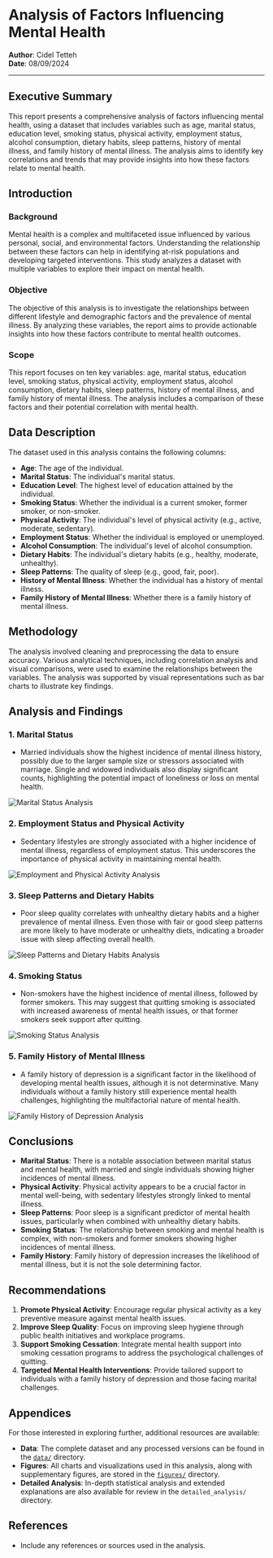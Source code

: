 # Analysis of Factors Influencing Mental Health

**Author**: Cidel Tetteh  
**Date**: 08/09/2024

---

## Executive Summary

This report presents a comprehensive analysis of factors influencing mental health, using a dataset that includes variables such as age, marital status, education level, smoking status, physical activity, employment status, alcohol consumption, dietary habits, sleep patterns, history of mental illness, and family history of mental illness. The analysis aims to identify key correlations and trends that may provide insights into how these factors relate to mental health.

## Introduction

### Background
Mental health is a complex and multifaceted issue influenced by various personal, social, and environmental factors. Understanding the relationship between these factors can help in identifying at-risk populations and developing targeted interventions. This study analyzes a dataset with multiple variables to explore their impact on mental health.

### Objective
The objective of this analysis is to investigate the relationships between different lifestyle and demographic factors and the prevalence of mental illness. By analyzing these variables, the report aims to provide actionable insights into how these factors contribute to mental health outcomes.

### Scope
This report focuses on ten key variables: age, marital status, education level, smoking status, physical activity, employment status, alcohol consumption, dietary habits, sleep patterns, history of mental illness, and family history of mental illness. The analysis includes a comparison of these factors and their potential correlation with mental health.

## Data Description

The dataset used in this analysis contains the following columns:
- **Age**: The age of the individual.
- **Marital Status**: The individual's marital status.
- **Education Level**: The highest level of education attained by the individual.
- **Smoking Status**: Whether the individual is a current smoker, former smoker, or non-smoker.
- **Physical Activity**: The individual's level of physical activity (e.g., active, moderate, sedentary).
- **Employment Status**: Whether the individual is employed or unemployed.
- **Alcohol Consumption**: The individual's level of alcohol consumption.
- **Dietary Habits**: The individual's dietary habits (e.g., healthy, moderate, unhealthy).
- **Sleep Patterns**: The quality of sleep (e.g., good, fair, poor).
- **History of Mental Illness**: Whether the individual has a history of mental illness.
- **Family History of Mental Illness**: Whether there is a family history of mental illness.

## Methodology

The analysis involved cleaning and preprocessing the data to ensure accuracy. Various analytical techniques, including correlation analysis and visual comparisons, were used to examine the relationships between the variables. The analysis was supported by visual representations such as bar charts to illustrate key findings.

## Analysis and Findings

### 1. Marital Status
- Married individuals show the highest incidence of mental illness history, possibly due to the larger sample size or stressors associated with marriage. Single and widowed individuals also display significant counts, highlighting the potential impact of loneliness or loss on mental health.

![Marital Status Analysis](https://github.com/Cidelx/Mental_Health_Analysis/blob/main/Images/Marital%20Status%20Analysis.png?raw=true)

### 2. Employment Status and Physical Activity
- Sedentary lifestyles are strongly associated with a higher incidence of mental illness, regardless of employment status. This underscores the importance of physical activity in maintaining mental health.

![Employment and Physical Activity Analysis](https://github.com/Cidelx/Mental_Health_Analysis/blob/main/Images/Employment%20Status%20and%20Physical%20Activity.png?raw=true)

### 3. Sleep Patterns and Dietary Habits
- Poor sleep quality correlates with unhealthy dietary habits and a higher prevalence of mental illness. Even those with fair or good sleep patterns are more likely to have moderate or unhealthy diets, indicating a broader issue with sleep affecting overall health.

![Sleep Patterns and Dietary Habits Analysis](https://github.com/Cidelx/Mental_Health_Analysis/blob/main/Images/Sleep%20Patterns%20and%20Dietary%20Habits.png?raw=true)

### 4. Smoking Status
- Non-smokers have the highest incidence of mental illness, followed by former smokers. This may suggest that quitting smoking is associated with increased awareness of mental health issues, or that former smokers seek support after quitting.

![Smoking Status Analysis](https://github.com/Cidelx/Mental_Health_Analysis/blob/main/Images/Smoking%20Status%20pie%20chart.png?raw=true)

### 5. Family History of Mental Illness
- A family history of depression is a significant factor in the likelihood of developing mental health issues, although it is not determinative. Many individuals without a family history still experience mental health challenges, highlighting the multifactorial nature of mental health.

![Family History of Depression Analysis](https://github.com/Cidelx/Mental_Health_Analysis/blob/main/Images/Family%20History%20of%20Mental%20Illness.png?raw=true)

## Conclusions

- **Marital Status**: There is a notable association between marital status and mental health, with married and single individuals showing higher incidences of mental illness.
- **Physical Activity**: Physical activity appears to be a crucial factor in mental well-being, with sedentary lifestyles strongly linked to mental illness.
- **Sleep Patterns**: Poor sleep is a significant predictor of mental health issues, particularly when combined with unhealthy dietary habits.
- **Smoking Status**: The relationship between smoking and mental health is complex, with non-smokers and former smokers showing higher incidences of mental illness.
- **Family History**: Family history of depression increases the likelihood of mental illness, but it is not the sole determining factor.

## Recommendations

1. **Promote Physical Activity**: Encourage regular physical activity as a key preventive measure against mental health issues.
2. **Improve Sleep Quality**: Focus on improving sleep hygiene through public health initiatives and workplace programs.
3. **Support Smoking Cessation**: Integrate mental health support into smoking cessation programs to address the psychological challenges of quitting.
4. **Targeted Mental Health Interventions**: Provide tailored support to individuals with a family history of depression and those facing marital challenges.

## Appendices

For those interested in exploring further, additional resources are available:

- **Data**: The complete dataset and any processed versions can be found in the [`data/`](https://github.com/your-username/your-repository-name/tree/main/data) directory.
- **Figures**: All charts and visualizations used in this analysis, along with supplementary figures, are stored in the [`figures/`](https://github.com/your-username/your-repository-name/tree/main/figures) directory.
- **Detailed Analysis**: In-depth statistical analysis and extended explanations are also available for review in the `detailed_analysis/` directory.

## References

- Include any references or sources used in the analysis.

